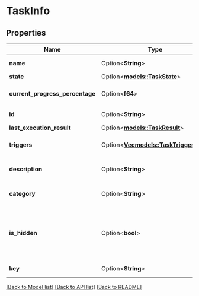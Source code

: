 # TaskInfo

## Properties

Name | Type | Description | Notes
------------ | ------------- | ------------- | -------------
**name** | Option<**String**> | Gets or sets the name. | [optional]
**state** | Option<[**models::TaskState**](TaskState.md)> |  | [optional]
**current_progress_percentage** | Option<**f64**> | Gets or sets the progress. | [optional]
**id** | Option<**String**> | Gets or sets the id. | [optional]
**last_execution_result** | Option<[**models::TaskResult**](TaskResult.md)> |  | [optional]
**triggers** | Option<[**Vec<models::TaskTriggerInfo>**](TaskTriggerInfo.md)> | Gets or sets the triggers. | [optional]
**description** | Option<**String**> | Gets or sets the description. | [optional]
**category** | Option<**String**> | Gets or sets the category. | [optional]
**is_hidden** | Option<**bool**> | Gets or sets a value indicating whether this instance is hidden. | [optional]
**key** | Option<**String**> | Gets or sets the key. | [optional]

[[Back to Model list]](../README.md#documentation-for-models) [[Back to API list]](../README.md#documentation-for-api-endpoints) [[Back to README]](../README.md)


